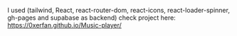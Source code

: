 I used (tailwind, React, react-router-dom, react-icons, react-loader-spinner, gh-pages and supabase as backend)
check project here: https://0xerfan.github.io/Music-player/
